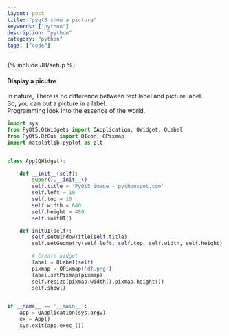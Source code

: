 ```yaml
---
layout: post
title: "pyqt5 show a picture"
keywords: ["python"] 
description: "python"
category: "python"
tags: ["code"]
---
```

{% include JB/setup %}

#### Display a picutre
In nature, There is no difference between text label and picture label. <br />
So, you can put a picture in a label. <br />
Programming look into the essence of the world.


```python
import sys
from PyQt5.QtWidgets import QApplication, QWidget, QLabel
from PyQt5.QtGui import QIcon, QPixmap
import matplotlib.pyplot as plt


class App(QWidget):

    def __init__(self):
        super().__init__()
        self.title = 'PyQt5 image - pythonspot.com'
        self.left = 10
        self.top = 10
        self.width = 640
        self.height = 480
        self.initUI()

    def initUI(self):
        self.setWindowTitle(self.title)
        self.setGeometry(self.left, self.top, self.width, self.height)

        # Create widget
        label = QLabel(self)
        pixmap = QPixmap('df.png')
        label.setPixmap(pixmap)
        self.resize(pixmap.width(),pixmap.height())
        self.show()


if __name__ == '__main__':
    app = QApplication(sys.argv)
    ex = App()
    sys.exit(app.exec_())

```
